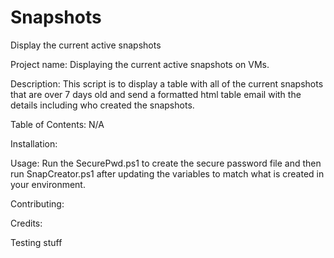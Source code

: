 # Snapshots

Display the current active snapshots



Project name: Displaying the current active snapshots on VMs.

Description: This script is to display a table with all of the current snapshots that are over 7 days old and send a formatted html table email with the details including who created the snapshots.

Table of Contents: N/A

Installation: 

Usage: Run the SecurePwd.ps1 to create the secure password file and then run SnapCreator.ps1 after updating the variables to match what is created in your environment.

Contributing: 

Credits: 

Testing stuff